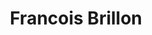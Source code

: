 ---
title: Francois Brillon
collection: members
layout: member.html
image: Francois Brillon.jpg
url: francois-brillon
---